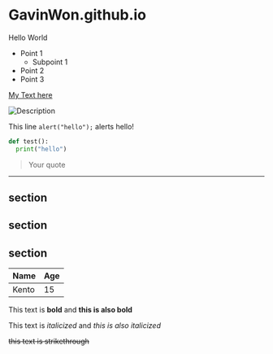 # GavinWon.github.io
Hello World
* Point 1
  * Subpoint 1
* Point 2
* Point 3

[My Text here](https://github.com/GavinWon)

![Description](https://image.shutterstock.com/image-photo/black-white-cow-isolated-260nw-460450084.jpg)

This line `alert("hello");` alerts hello!

```python
def test():
  print("hello")
```

 > Your quote
 
 ---
 section
 ---
 section
 ---
 section
 ---
 
 |Name    |Age|
 |--------|---|
 |Kento   |15 |
 
 This text is __bold__ and **this is also bold**
 
 This text is _italicized_ and *this is also italicized*
 
 ~~this text is strikethrough~~
